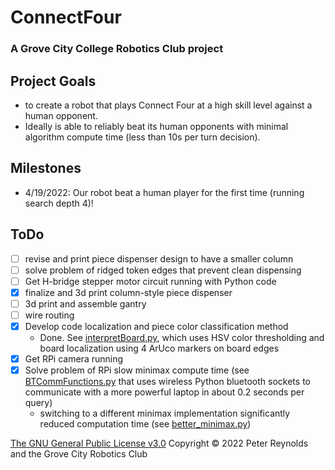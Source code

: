 # ConnectFour
### A Grove City College Robotics Club project

## Project Goals
- to create a robot that plays Connect Four at a high skill level against a human opponent.  
- Ideally is able to reliably beat its human opponents with minimal algorithm compute time (less than 10s per turn decision).

## Milestones
- 4/19/2022: Our robot beat a human player for the first time (running search depth 4)!

## ToDo
- [ ] revise and print piece dispenser design to have a smaller column
- [ ] solve problem of ridged token edges that prevent clean dispensing
- [ ] Get H-bridge stepper motor circuit running with Python code
- [x] finalize and 3d print column-style piece dispenser
- [ ] 3d print and assemble gantry
- [ ] wire routing
- [x] Develop code localization and piece color classification method
    - Done.  See [interpretBoard.py](/Python/interpretBoard.py), which uses HSV color thresholding and board localization using 4 ArUco markers on board edges
- [x] Get RPi camera running
- [x] Solve problem of RPi slow minimax compute time (see [BTCommFunctions.py](/Python/BTCommFunctions.py) that uses wireless Python bluetooth sockets to communicate with a more powerful laptop in about 0.2 seconds per query)
    - switching to a different minimax implementation significantly reduced computation time (see [better_minimax.py](/Python/better_minimax.py))

[The GNU General Public License v3.0](LICENSE) Copyright © 2022 Peter Reynolds and the Grove City Robotics Club
